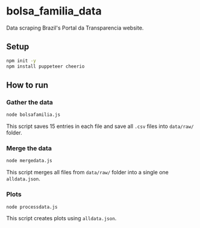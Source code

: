 # bolsa_familia_data
Data scraping Brazil's Portal da Transparencia website.

## Setup
```bash
npm init -y
npm install puppeteer cheerio 
```

## How to run
### Gather the data
```bash
node bolsafamilia.js
```
This script saves 15 entries in each file and save all `.csv` files into `data/raw/` folder.

### Merge the data
```bash
node mergedata.js
```
This script merges all files from `data/raw/` folder into a single one `alldata.json`.

### Plots
```bash
node processdata.js
```
This script creates plots using `alldata.json`.